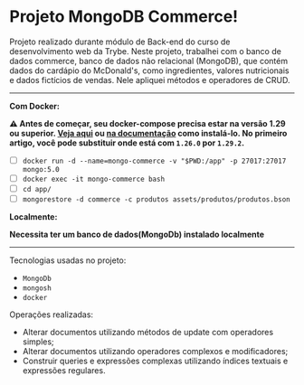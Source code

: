 # Projeto MongoDB Commerce!

Projeto realizado durante módulo de Back-end do curso de desenvolvimento web da Trybe.
Neste projeto, trabalhei com o banco de dados commerce, banco de dados não relacional (MongoDB), que contém dados do cardápio do McDonald's, como ingredientes, valores nutricionais e dados fictícios de vendas. Nele apliquei métodos e operadores de CRUD. 

-----

  **Com Docker:**

  **:warning: Antes de começar, seu docker-compose precisa estar na versão 1.29 ou superior. [Veja aqui](https://www.digitalocean.com/community/tutorials/how-to-install-and-use-docker-compose-on-ubuntu-20-04-pt) ou [na documentação](https://docs.docker.com/compose/install/) como instalá-lo. No primeiro artigo, você pode substituir onde está com `1.26.0` por `1.29.2`.**

- [ ] `docker run -d --name=mongo-commerce -v "$PWD:/app" -p 27017:27017 mongo:5.0`
- [ ] `docker exec -it mongo-commerce bash`
- [ ] `cd app/`
- [ ] `mongorestore -d commerce -c produtos assets/produtos/produtos.bson`

**Localmente:**

**Necessita ter um banco de dados(MongoDb) instalado localmente**

-----
 
Tecnologias usadas no projeto:

- `MongoDb`
- `mongosh`
- `docker`

Operações realizadas:

- Alterar documentos utilizando métodos de update com operadores simples;
- Alterar documentos utilizando operadores complexos e modificadores;
- Construir queries e expressões complexas utilizando índices textuais e expressões regulares.  
